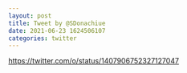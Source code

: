 ```yaml
--- 
layout: post 
title: Tweet by @SDonachiue 
date: 2021-06-23 1624506107 
categories: twitter 
--- 
```

https://twitter.com/o/status/1407906752327127047